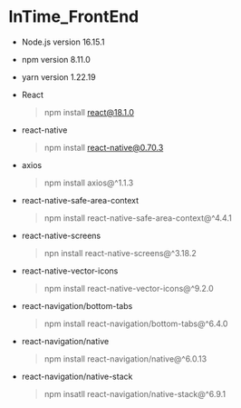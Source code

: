 # InTime_FrontEnd

- Node.js
  version 16.15.1

- npm
  version 8.11.0

- yarn
  version 1.22.19

- React

  > npm install react@18.1.0

- react-native

  > npm install react-native@0.70.3

- axios

  > npm install axios@^1.1.3

- react-native-safe-area-context

  > npm install react-native-safe-area-context@^4.4.1

- react-native-screens

  > npn install react-native-screens@^3.18.2

- react-native-vector-icons

  > npm install react-native-vector-icons@^9.2.0

- react-navigation/bottom-tabs

  > npm install react-navigation/bottom-tabs@^6.4.0

- react-navigation/native

  > npm install react-navigation/native@^6.0.13

- react-navigation/native-stack

  > npm insatll react-navigation/native-stack@^6.9.1
